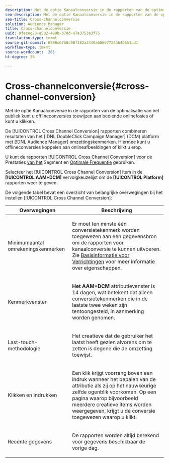 ```yaml
---
description: Met de optie Kanaalconversie in de rapporten van de optimalisatie van het publiek kunt u offlineconversies toewijzen aan bediende onlinefosies of kunt u klikken.
seo-description: Met de optie Kanaalconversie in de rapporten van de optimalisatie van het publiek kunt u offlineconversies toewijzen aan bediende onlinefosies of kunt u klikken.
seo-title: Cross-channelconversie
solution: Audience Manager
title: Cross-channelconversie
uuid: 0fecec23-e502-490b-b7dd-47a3753a3f75
translation-type: tm+mt
source-git-commit: 6988c6750c98f382a3440a606677243646551ad1
workflow-type: tm+mt
source-wordcount: '261'
ht-degree: 3%

---
```



# Cross-channelconversie{#cross-channel-conversion}

Met de optie Kanaalconversie in de rapporten van de optimalisatie van het publiek kunt u offlineconversies toewijzen aan bediende onlinefosies of kunt u klikken.

De [!UICONTROL Cross Channel Conversion] rapporten combineren resultaten van het [!DNL DoubleClick Campaign Manager] (DCM) platform met [!DNL Audience Manager] omzettingskenmerken. Hiermee kunt u offlineconversies koppelen aan onlineafbeeldingen of klikt u erop.

U kunt de rapporten [!UICONTROL Cross Channel Conversion] voor de Prestaties [van het](../../../reporting/audience-optimization-reports/aor-advertisers/segment-performance.md) Segment en [Optimale Frequentie](../../../reporting/audience-optimization-reports/aor-advertisers/optimal-frequency.md) gebruiken.

Selecteer het [!UICONTROL Cross Channel Conversion] item in de **[!UICONTROL AAM+DCM]** vervolgkeuzelijst om de **[!UICONTROL Platform]** rapporten weer te geven.

De volgende tabel bevat een overzicht van belangrijke overwegingen bij het instellen [!UICONTROL Cross Channel Conversion]:

<table id="table_62590B4AB7624B619EC9AA8FF89722C9"> 
 <thead> 
  <tr> 
   <th class="entry"> Overwegingen </th> 
   <th class="entry"> Beschrijving </th> 
  </tr> 
 </thead>
 <tbody> 
  <tr> 
   <td colname="col01"> <p>Minimumaantal omrekeningskenmerken </p> </td> 
   <td colname="col1"> <p>Er moet ten minste één conversietekenmerk worden toegewezen aan een gegevensbron om de rapporten voor <span class="wintitle"> kanaalconversie</span> te kunnen uitvoeren. Zie <a href="../../../features/traits/create-onboarded-rule-based-traits.md"> Basisinformatie voor Verrichtingen</a> voor meer informatie over eigenschappen. </p> </td> 
  </tr>
  <tr> 
   <td> <p>Kenmerkvenster </p> </td> 
   <td> <p> <b><span class="uicontrol"> Het AAM+DCM</span></b> attributievenster is 14 dagen, wat betekent dat alleen conversietekenmerken die in de laatste twee weken zijn tentoongesteld, in aanmerking worden genomen. </p> </td> 
  </tr> 
  <tr> 
   <td> <p>Last-touch-methodologie </p> </td> 
   <td> <p>Het creatieve dat de gebruiker het laatst heeft gezien alvorens om te zetten is degene die de omzetting toewijst. </p> </td> 
  </tr> 
  <tr> 
   <td> <p>Klikken en indrukken </p> </td> 
   <td> <p>Een klik krijgt voorrang boven een indruk wanneer het bepalen van de attributie als zij op het nauwkeurige zelfde ogenblik voorkomen. Op een pagina waarop bijvoorbeeld meerdere creatieve items worden weergegeven, krijgt u de conversie toegewezen waarop u klikt. </p> </td> 
  </tr> 
  <tr> 
   <td> <p>Recente gegevens </p> </td> 
   <td> <p>De rapporten worden altijd berekend voor gegevens beschikbaar de vorige dag. </p> </td> 
  </tr> 
 </tbody> 
</table>
